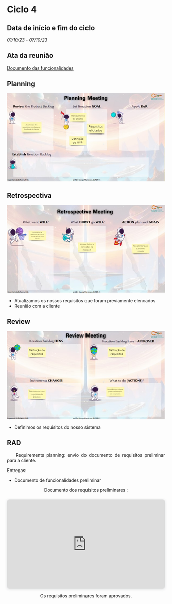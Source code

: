 # Ciclo 4

## Data de início e fim do ciclo

*01/10/23* - *07/10/23*

## Ata da reunião

[Documento das funcionalidades](../atas/doc%20.pdf)

## Planning 

![Image title](../assets/sprints/sprint4c.jpg)

## Retrospectiva

![Image title](../assets/sprints/sprint4b.jpg)

- Atualizamos os nossos requisitos que foram previamente elencados
- Reunião com a cliente

## Review

![Image title](../assets/sprints/sprint4a.jpg)

- Definimos os requisitos do nosso sistema

## RAD

<p align="justify">&emsp;&emsp;Requirements planning: envio do documento de requisitos preliminar para a cliente.</p>

Entregas: 

- Documento de funcionalidades preliminar

<center>

Documento dos requisitos preliminares   :

<div style="position: relative; width: 100%; height: 0; padding-top: 56.2500%;
 padding-bottom: 0; box-shadow: 0 2px 8px 0 rgba(63,69,81,0.16); margin-top: 1.6em; margin-bottom: 0.9em; overflow: hidden;
 border-radius: 8px; will-change: transform;">
  <iframe loading="lazy" style="position: absolute; width: 100%; height: 100%; top: 0; left: 0; border: none; padding: 0;margin: 0;"
    src="https://docs.google.com/document/d/1T9BXybOREkfmF30cXVt7c950gctcX8pqsYj8xEiAxVI/edit" allowfullscreen="allowfullscreen" allow="fullscreen">
  </iframe>
</div>

Os requisitos preliminares foram aprovados.
</center>

